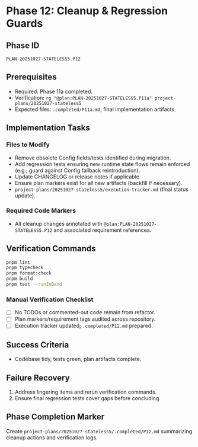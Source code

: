 # Phase 12: Cleanup & Regression Guards

## Phase ID
`PLAN-20251027-STATELESS5.P12`

## Prerequisites
- Required: Phase 11a completed.
- Verification: `rg "@plan:PLAN-20251027-STATELESS5.P11a" project-plans/20251027-stateless5`
- Expected files: `.completed/P11a.md`, final implementation artifacts.

## Implementation Tasks

### Files to Modify
- Remove obsolete Config fields/tests identified during migration.
- Add regression tests ensuring new runtime state flows remain enforced (e.g., guard against Config fallback reintroduction).
- Update CHANGELOG or release notes if applicable.
- Ensure plan markers exist for all new artifacts (backfill if necessary).
- `project-plans/20251027-stateless5/execution-tracker.md` (final status update).

### Required Code Markers
- All cleanup changes annotated with `@plan:PLAN-20251027-STATELESS5.P12` and associated requirement references.

## Verification Commands
```bash
pnpm lint
pnpm typecheck
pnpm format:check
pnpm build
pnpm test --runInBand
```

### Manual Verification Checklist
- [ ] No TODOs or commented-out code remain from refactor.
- [ ] Plan markers/requirement tags audited across repository.
- [ ] Execution tracker updated; `.completed/P12.md` prepared.

## Success Criteria
- Codebase tidy, tests green, plan artifacts complete.

## Failure Recovery
1. Address lingering items and rerun verification commands.
2. Ensure final regression tests cover gaps before concluding.

## Phase Completion Marker
Create `project-plans/20251027-stateless5/.completed/P12.md` summarizing cleanup actions and verification logs.

